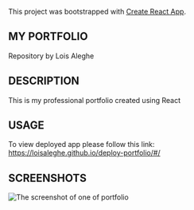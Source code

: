 This project was bootstrapped with [Create React App](https://github.com/facebook/create-react-app).

## MY PORTFOLIO

Repository by Lois Aleghe

## DESCRIPTION

This is my professional portfolio created using React

## USAGE

To view deployed app please follow this link: https://loisaleghe.github.io/deploy-portfolio/#/

## SCREENSHOTS

![The screenshot of one of portfolio](portfoliodemo.png)

